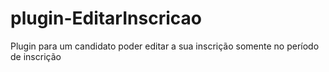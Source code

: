 # plugin-EditarInscricao
Plugin para um candidato poder editar a sua inscrição somente no período de inscrição
